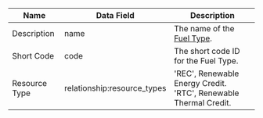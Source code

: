 | Name                   | Data Field                           | Description                                                                                                                                                                                        |
|------------------------|--------------------------------------|---------------------------------------------------------------------------------------------------------------------------------------------------------------------------------------------------------|
|Description|name|The name of the [Fuel Type](https://mrets.github.io/Operating-Procedures/appendixb1).|
|Short Code|code|The short code ID for the Fuel Type.|
|Resource Type|relationship:resource_types|'REC', Renewable Energy Credit. 'RTC', Renewable Thermal Credit.|

